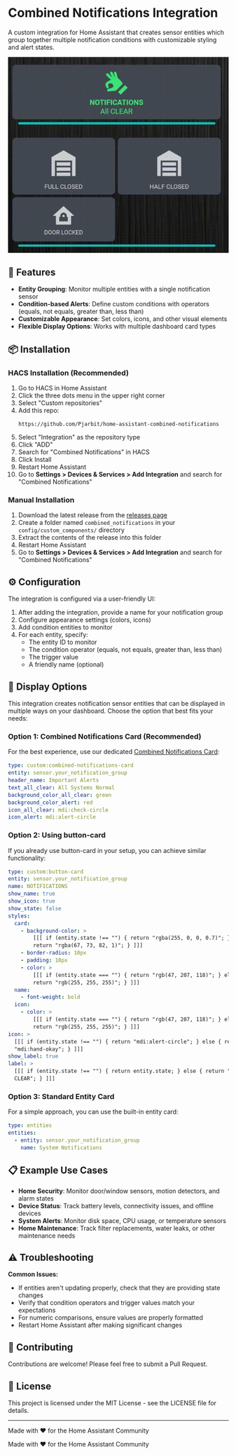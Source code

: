 # Combined Notifications Integration

A custom integration for Home Assistant that creates sensor entities which group together multiple notification conditions with customizable styling and alert states.

![Combined Notifications Demo](media/demo.gif)

## 🚀 Features

- **Entity Grouping**: Monitor multiple entities with a single notification sensor
- **Condition-based Alerts**: Define custom conditions with operators (equals, not equals, greater than, less than)
- **Customizable Appearance**: Set colors, icons, and other visual elements
- **Flexible Display Options**: Works with multiple dashboard card types

## 📦 Installation

### HACS Installation (Recommended)

1. Go to HACS in Home Assistant
2. Click the three dots menu in the upper right corner
3. Select "Custom repositories"
4. Add this repo:
   ```
   https://github.com/Pjarbit/home-assistant-combined-notifications
   ```
5. Select "Integration" as the repository type
6. Click "ADD"
7. Search for "Combined Notifications" in HACS
8. Click Install
9. Restart Home Assistant
10. Go to **Settings > Devices & Services > Add Integration** and search for "Combined Notifications"

### Manual Installation

1. Download the latest release from the [releases page](https://github.com/Pjarbit/home-assistant-combined-notifications/releases)
2. Create a folder named `combined_notifications` in your `config/custom_components/` directory
3. Extract the contents of the release into this folder
4. Restart Home Assistant
5. Go to **Settings > Devices & Services > Add Integration** and search for "Combined Notifications"

## ⚙️ Configuration

The integration is configured via a user-friendly UI:

1. After adding the integration, provide a name for your notification group
2. Configure appearance settings (colors, icons)
3. Add condition entities to monitor
4. For each entity, specify:
   - The entity ID to monitor
   - The condition operator (equals, not equals, greater than, less than)
   - The trigger value
   - A friendly name (optional)

## 🔄 Display Options

This integration creates notification sensor entities that can be displayed in multiple ways on your dashboard. Choose the option that best fits your needs:

### Option 1: Combined Notifications Card (Recommended)

For the best experience, use our dedicated [Combined Notifications Card](https://github.com/Pjarbit/home-assistant-combined-notifications-card-new):

```yaml
type: custom:combined-notifications-card
entity: sensor.your_notification_group
header_name: Important Alerts
text_all_clear: All Systems Normal
background_color_all_clear: green
background_color_alert: red
icon_all_clear: mdi:check-circle
icon_alert: mdi:alert-circle
```

### Option 2: Using button-card

If you already use button-card in your setup, you can achieve similar functionality:

```yaml
type: custom:button-card
entity: sensor.your_notification_group
name: NOTIFICATIONS
show_name: true
show_icon: true
show_state: false
styles:
  card:
    - background-color: >
        [[[ if (entity.state !== "") { return "rgba(255, 0, 0, 0.7)"; } else {
        return "rgba(67, 73, 82, 1)"; } ]]]
    - border-radius: 10px
    - padding: 10px
    - color: >
        [[[ if (entity.state === "") { return "rgb(47, 207, 118)"; } else {
        return "rgb(255, 255, 255)"; } ]]]
  name:
    - font-weight: bold
  icon:
    - color: >
        [[[ if (entity.state === "") { return "rgb(47, 207, 118)"; } else {
        return "rgb(255, 255, 255)"; } ]]]
icon: >
  [[[ if (entity.state !== "") { return "mdi:alert-circle"; } else { return
  "mdi:hand-okay"; } ]]]
show_label: true
label: >
  [[[ if (entity.state !== "") { return entity.state; } else { return "All
  CLEAR"; } ]]]
```

### Option 3: Standard Entity Card

For a simple approach, you can use the built-in entity card:

```yaml
type: entities
entities:
  - entity: sensor.your_notification_group
    name: System Notifications
```

## 📋 Example Use Cases

- **Home Security**: Monitor door/window sensors, motion detectors, and alarm states
- **Device Status**: Track battery levels, connectivity issues, and offline devices
- **System Alerts**: Monitor disk space, CPU usage, or temperature sensors
- **Home Maintenance**: Track filter replacements, water leaks, or other maintenance needs

## ⚠️ Troubleshooting

**Common Issues:**
- If entities aren't updating properly, check that they are providing state changes
- Verify that condition operators and trigger values match your expectations
- For numeric comparisons, ensure values are properly formatted
- Restart Home Assistant after making significant changes

## 🤝 Contributing

Contributions are welcome! Please feel free to submit a Pull Request.

## 📜 License

This project is licensed under the MIT License - see the LICENSE file for details.

---

Made with ❤️ for the Home Assistant Community

Made with ❤️ for the Home Assistant Community
